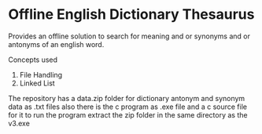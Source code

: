 # Offline English Dictionary Thesaurus
Provides an offline solution to search for meaning and or synonyms and or antonyms of an english word.

Concepts used
1. File Handling
2. Linked List

The repository has a data.zip folder for dictionary antonym and synonym data as .txt files also there is the c program as .exe file and a c source file for it to run the program extract the zip folder in the same directory as the v3.exe
